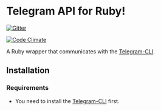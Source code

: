 # Telegram API for Ruby!

[![Gitter](https://badges.gitter.im/Join%20Chat.svg)](https://gitter.im/ssut/telegram-rb?utm_source=badge&utm_medium=badge&utm_campaign=pr-badge)

[![Code Climate](https://codeclimate.com/github/ssut/telegram-rb/badges/gpa.svg)](https://codeclimate.com/github/ssut/telegram-rb)

A Ruby wrapper that communicates with the [Telegram-CLI](https://github.com/vysheng/tg).

## Installation

### Requirements

* You need to install the [Telegram-CLI](https://github.com/vysheng/tg) first.

